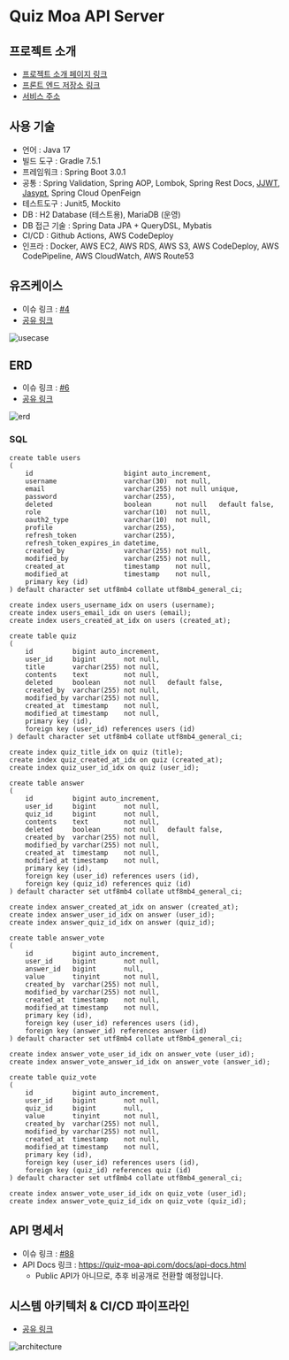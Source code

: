 # Quiz Moa API Server

## 프로젝트 소개

- [프로젝트 소개 페이지 링크](https://leesh5000.notion.site/Quiz-Moa-2df85502f59b4d019b98ed0e08f42919)
- [프론트 엔드 저장소 링크](https://github.com/leesh5000/Quiz-Moa-FE)
- [서비스 주소](https://quiz-moa.com)

## 사용 기술

- 언어 : Java 17
- 빌드 도구 : Gradle 7.5.1
- 프레임워크 : Spring Boot 3.0.1
- 공통 : Spring Validation, Spring AOP, Lombok, Spring Rest Docs, [JJWT](https://mvnrepository.com/artifact/io.jsonwebtoken/jjwt), [Jasypt](https://github.com/ulisesbocchio/jasypt-spring-boot), Spring Cloud OpenFeign
- 테스트도구 : Junit5, Mockito
- DB : H2 Database (테스트용), MariaDB (운영)
- DB 접근 기술 : Spring Data JPA + QueryDSL, Mybatis
- CI/CD : Github Actions, AWS CodeDeploy
- 인프라 : Docker, AWS EC2, AWS RDS, AWS S3, AWS CodeDeploy, AWS CodePipeline, AWS CloudWatch, AWS Route53

## 유즈케이스

- 이슈 링크 : [#4](https://github.com/leesh5000/quiz-app-be/issues/4)
- [공유 링크](https://viewer.diagrams.net/?tags=%7B%7D&highlight=0000ff&edit=_blank&layers=1&nav=1&title=usecase.svg#Uhttps%3A%2F%2Fraw.githubusercontent.com%2Fleesh5000%2FQuiz-Moa-BE%2Fmain%2Fdocument%2Fusecase.svg)

![usecase](document/usecase.svg)

## ERD

- 이슈 링크 : [#6](https://github.com/leesh5000/quiz-app-be/issues/6)
- [공유 링크](https://viewer.diagrams.net/?tags=%7B%7D&highlight=0000ff&edit=_blank&layers=1&nav=1&title=erd.svg#Uhttps%3A%2F%2Fraw.githubusercontent.com%2Fleesh5000%2FQuiz-Moa-BE%2Fmain%2Fdocument%2Ferd.svg)

![erd](document/erd.svg)

### SQL

```mysql
create table users
(
    id                       bigint auto_increment,
    username                 varchar(30)  not null,
    email                    varchar(255) not null unique,
    password                 varchar(255),
    deleted                  boolean      not null   default false,
    role                     varchar(10)  not null,
    oauth2_type              varchar(10)  not null,
    profile                  varchar(255),
    refresh_token            varchar(255),
    refresh_token_expires_in datetime,
    created_by               varchar(255) not null,
    modified_by              varchar(255) not null,
    created_at               timestamp    not null,
    modified_at              timestamp    not null,
    primary key (id)
) default character set utf8mb4 collate utf8mb4_general_ci;

create index users_username_idx on users (username);
create index users_email_idx on users (email);
create index users_created_at_idx on users (created_at);

create table quiz
(
    id          bigint auto_increment,
    user_id     bigint       not null,
    title       varchar(255) not null,
    contents    text         not null,
    deleted     boolean      not null   default false,
    created_by  varchar(255) not null,
    modified_by varchar(255) not null,
    created_at  timestamp    not null,
    modified_at timestamp    not null,
    primary key (id),
    foreign key (user_id) references users (id)
) default character set utf8mb4 collate utf8mb4_general_ci;

create index quiz_title_idx on quiz (title);
create index quiz_created_at_idx on quiz (created_at);
create index quiz_user_id_idx on quiz (user_id);

create table answer
(
    id          bigint auto_increment,
    user_id     bigint       not null,
    quiz_id     bigint       not null,
    contents    text         not null,
    deleted     boolean      not null   default false,
    created_by  varchar(255) not null,
    modified_by varchar(255) not null,
    created_at  timestamp    not null,
    modified_at timestamp    not null,
    primary key (id),
    foreign key (user_id) references users (id),
    foreign key (quiz_id) references quiz (id)
) default character set utf8mb4 collate utf8mb4_general_ci;

create index answer_created_at_idx on answer (created_at);
create index answer_user_id_idx on answer (user_id);
create index answer_quiz_id_idx on answer (quiz_id);

create table answer_vote
(
    id          bigint auto_increment,
    user_id     bigint       not null,
    answer_id   bigint       null,
    value       tinyint      not null,
    created_by  varchar(255) not null,
    modified_by varchar(255) not null,
    created_at  timestamp    not null,
    modified_at timestamp    not null,
    primary key (id),
    foreign key (user_id) references users (id),
    foreign key (answer_id) references answer (id)
) default character set utf8mb4 collate utf8mb4_general_ci;

create index answer_vote_user_id_idx on answer_vote (user_id);
create index answer_vote_answer_id_idx on answer_vote (answer_id);

create table quiz_vote
(
    id          bigint auto_increment,
    user_id     bigint       not null,
    quiz_id     bigint       null,
    value       tinyint      not null,
    created_by  varchar(255) not null,
    modified_by varchar(255) not null,
    created_at  timestamp    not null,
    modified_at timestamp    not null,
    primary key (id),
    foreign key (user_id) references users (id),
    foreign key (quiz_id) references quiz (id)
) default character set utf8mb4 collate utf8mb4_general_ci;

create index answer_vote_user_id_idx on quiz_vote (user_id);
create index answer_vote_quiz_id_idx on quiz_vote (quiz_id);
```

## API 명세서

- 이슈 링크 : [#88](https://github.com/leesh5000/quiz-app-be/issues/88)
- API Docs 링크 : https://quiz-moa-api.com/docs/api-docs.html
  - Public API가 아니므로, 추후 비공개로 전환할 예정입니다.

## 시스템 아키텍처 & CI/CD 파이프라인

- [공유 링크](https://viewer.diagrams.net/?tags=%7B%7D&highlight=0000ff&edit=_blank&layers=1&nav=1&title=architecture.svg#Uhttps%3A%2F%2Fraw.githubusercontent.com%2Fleesh5000%2FQuiz-Moa-BE%2Fmain%2Fdocument%2Farchitecture.svg)

![architecture](document/architecture.svg)
